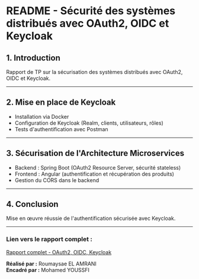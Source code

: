 # README - Sécurité des systèmes distribués avec OAuth2, OIDC et Keycloak

## **1. Introduction**
Rapport de TP sur la sécurisation des systèmes distribués avec OAuth2, OIDC et Keycloak.

---

## **2. Mise en place de Keycloak**
- Installation via Docker
- Configuration de Keycloak (Realm, clients, utilisateurs, rôles)
- Tests d'authentification avec Postman

---

## **3. Sécurisation de l'Architecture Microservices**
- Backend : Spring Boot (OAuth2 Resource Server, sécurité stateless)
- Frontend : Angular (authentification et récupération des produits)
- Gestion du CORS dans le backend

---

## **4. Conclusion**
Mise en œuvre réussie de l'authentification sécurisée avec Keycloak.

---

### **Lien vers le rapport complet :**
[Rapport complet - OAuth2, OIDC, Keycloak]((https://docs.google.com/document/d/1rPj9X2uqy5_jgF0wLcqG4llOUkLAnG7p3npjglXa-CE/edit?usp=sharing))

**Réalisé par :** Roumaysae EL AMRANI  
**Encadré par :** Mohamed YOUSSFI
